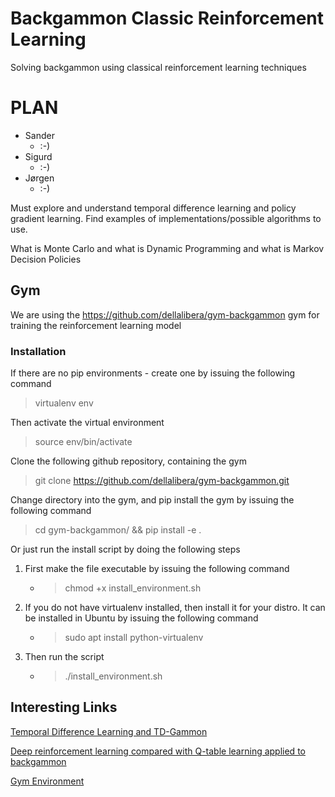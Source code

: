 # Backgammon Classic Reinforcement Learning
Solving backgammon using classical reinforcement learning techniques

# PLAN

* Sander
    * :-)
* Sigurd
    * :-)
* Jørgen
    * :-)


Must explore and understand temporal difference learning and policy gradient learning. Find examples of implementations/possible algorithms to use.

What is Monte Carlo and what is Dynamic Programming and what is Markov Decision Policies


## Gym

We are using the https://github.com/dellalibera/gym-backgammon gym for training the reinforcement learning model

### Installation

If there are no pip environments - create one by issuing the following command
> virtualenv env

Then activate the virtual environment
> source env/bin/activate


Clone the following github repository, containing the gym
> git clone https://github.com/dellalibera/gym-backgammon.git

Change directory into the gym, and pip install the gym by issuing the following command
> cd gym-backgammon/ && pip install -e .

Or just run the install script by doing the following steps

1. First make the file executable by issuing the following command
    - >chmod +x install_environment.sh
2. If you do not have virtualenv installed, then install it for your distro. It can be installed in Ubuntu by issuing the following command
    - >sudo apt install python-virtualenv
3. Then run the script
    - >./install_environment.sh

## Interesting Links

[Temporal Difference Learning and TD-Gammon](https://cling.csd.uwo.ca/cs346a/extra/tdgammon.pdf)

[Deep reinforcement learning compared with Q-table learning applied to backgammon](https://www.kth.se/social/files/58865ec8f27654607fb6e9a4/PFinnman_MWinberg_dkand16.pdf)

[Gym Environment](https://github.com/dellalibera/gym-backgammon.git)